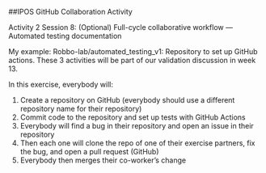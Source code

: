##IPOS GitHub Collaboration Activity 

Activity 2 Session 8: (Optional) Full-cycle collaborative workflow — Automated testing documentation 

My example: Robbo-lab/automated_testing_v1: Repository to set up GitHub actions. 
These 3 activities will be part of our validation discussion in week 13.

In this exercise, everybody will:

1. Create a repository on GitHub (everybody should use a different repository name for their repository) 
2. Commit code to the repository and set up tests with GitHub Actions
3. Everybody will find a bug in their repository and open an issue in their repository 
4. Then each one will clone the repo of one of their exercise partners, fix the bug, and open a pull request (GitHub)
5. Everybody then merges their co-worker’s change

